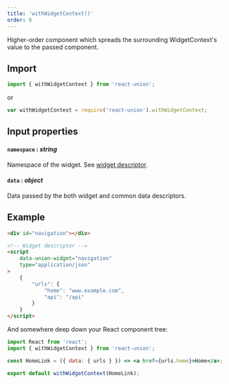 ```yaml
---
title: 'withWidgetContext()'
order: 6
---
```


Higher-order component which spreads the surrounding WidgetContext's value to the passed component.

## Import

```js
import { withWidgetContext } from 'react-union';
```

or

```js
var withWidgetContext = require('react-union').withWidgetContext;
```

## Input properties

#### `namespace` : _string_

Namespace of the widget. See [widget descriptor](/union-component-widget-descriptors#attributes).

#### `data` : _object_

Data passed by the both widget and common data descriptors.

## Example

```html
<div id="navigation"></div>

<!-- Widget descriptor -->
<script
	data-union-widget="navigation"
	type="application/json"
>
	{
		"urls": {
			"home": "www.example.com",
			"api": "/api"
		}
	}
</script>
```

And somewhere deep down your React component tree:

```jsx
import React from 'react';
import { withWidgetContext } from 'react-union';

const HomeLink = ({ data: { urls } }) => <a href={urls.home}>Home</a>;

export default withWidgetContext(HomeLink);
```
